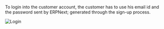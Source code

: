 To login into the customer account, the customer has to use his email id and
the password sent by ERPNext; generated through the sign-up process.

![Login](/assets/manual_erpnext_com/old_images/erpnext/customer-portal-login.png)

